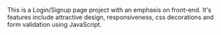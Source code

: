 This is a Login/Signup page project with an emphasis on front-end.
It's features include attractive design, responsiveness, css decorations and form validation using JavaScript.
